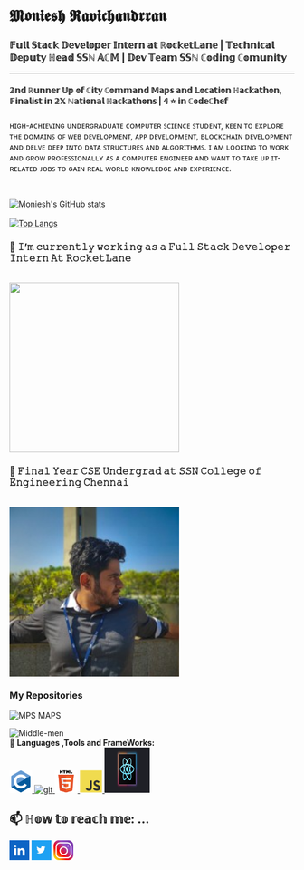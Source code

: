 # 𝕸𝖔𝖓𝖎𝖊𝖘𝖍 𝕽𝖆𝖛𝖎𝖈𝖍𝖆𝖓𝖉𝖗𝖗𝖆𝖓

<h3>
𝔽𝕦𝕝𝕝 𝕊𝕥𝕒𝕔𝕜 𝔻𝕖𝕧𝕖𝕝𝕠𝕡𝕖𝕣 𝕀𝕟𝕥𝕖𝕣𝕟 𝕒𝕥 ℝ𝕠𝕔𝕜𝕖𝕥𝕃𝕒𝕟𝕖 | 
𝕋𝕖𝕔𝕙𝕟𝕚𝕔𝕒𝕝 𝔻𝕖𝕡𝕦𝕥𝕪 ℍ𝕖𝕒𝕕 𝕊𝕊ℕ 𝔸ℂ𝕄 |
𝔻𝕖𝕧 𝕋𝕖𝕒𝕞 𝕊𝕊ℕ ℂ𝕠𝕕𝕚𝕟𝕘 ℂ𝕠𝕞𝕦𝕟𝕚𝕥𝕪 </h3>
<hr>
<h4>𝟚𝕟𝕕 ℝ𝕦𝕟𝕟𝕖𝕣 𝕌𝕡 𝕠𝕗 ℂ𝕚𝕥𝕪 ℂ𝕠𝕞𝕞𝕒𝕟𝕕 𝕄𝕒𝕡𝕤 𝕒𝕟𝕕 𝕃𝕠𝕔𝕒𝕥𝕚𝕠𝕟 ℍ𝕒𝕔𝕜𝕒𝕥𝕙𝕠𝕟, 𝔽𝕚𝕟𝕒𝕝𝕚𝕤𝕥 𝕚𝕟 𝟚𝕏 ℕ𝕒𝕥𝕚𝕠𝕟𝕒𝕝 ℍ𝕒𝕔𝕜𝕒𝕥𝕙𝕠𝕟𝕤 | 𝟜 ⭐ 𝕚𝕟 ℂ𝕠𝕕𝕖ℂ𝕙𝕖𝕗</h4>

<p>ʜɪɢʜ-ᴀᴄʜɪᴇᴠɪɴɢ ᴜɴᴅᴇʀɢʀᴀᴅᴜᴀᴛᴇ ᴄᴏᴍᴘᴜᴛᴇʀ ꜱᴄɪᴇɴᴄᴇ ꜱᴛᴜᴅᴇɴᴛ, ᴋᴇᴇɴ ᴛᴏ ᴇxᴘʟᴏʀᴇ ᴛʜᴇ ᴅᴏᴍᴀɪɴꜱ ᴏꜰ ᴡᴇʙ ᴅᴇᴠᴇʟᴏᴘᴍᴇɴᴛ, ᴀᴘᴘ
ᴅᴇᴠᴇʟᴏᴘᴍᴇɴᴛ, ʙʟᴏᴄᴋᴄʜᴀɪɴ ᴅᴇᴠᴇʟᴏᴘᴍᴇɴᴛ ᴀɴᴅ ᴅᴇʟᴠᴇ ᴅᴇᴇᴘ ɪɴᴛᴏ ᴅᴀᴛᴀ ꜱᴛʀᴜᴄᴛᴜʀᴇꜱ ᴀɴᴅ ᴀʟɢᴏʀɪᴛʜᴍꜱ. ɪ ᴀᴍ ʟᴏᴏᴋɪɴɢ ᴛᴏ ᴡᴏʀᴋ ᴀɴᴅ ɢʀᴏᴡ ᴘʀᴏꜰᴇꜱꜱɪᴏɴᴀʟʟʏ ᴀꜱ ᴀ ᴄᴏᴍᴘᴜᴛᴇʀ
ᴇɴɢɪɴᴇᴇʀ ᴀɴᴅ ᴡᴀɴᴛ ᴛᴏ ᴛᴀᴋᴇ ᴜᴘ ɪᴛ-ʀᴇʟᴀᴛᴇᴅ ᴊᴏʙꜱ ᴛᴏ ɢᴀɪɴ ʀᴇᴀʟ ᴡᴏʀʟᴅ ᴋɴᴏᴡʟᴇᴅɢᴇ ᴀɴᴅ ᴇxᴘᴇʀɪᴇɴᴄᴇ.</p>

<br />



![Moniesh's GitHub stats](https://github-readme-stats.vercel.app/api?username=monieshravichandrran&show_icons=true&theme=radical)
<br /><br />
[![Top Langs](https://github-readme-stats.vercel.app/api/top-langs/?username=monieshravichandrran&layout=compact)](https://github.com/anuraghazra/github-readme-stats)

<h3>🔭 𝙸’𝚖 𝚌𝚞𝚛𝚛𝚎𝚗𝚝𝚕𝚢 𝚠𝚘𝚛𝚔𝚒𝚗𝚐 𝚊𝚜 𝚊 𝙵𝚞𝚕𝚕 𝚂𝚝𝚊𝚌𝚔 𝙳𝚎𝚟𝚎𝚕𝚘𝚙𝚎𝚛 𝙸𝚗𝚝𝚎𝚛𝚗 𝙰𝚝 𝚁𝚘𝚌𝚔𝚎𝚝𝙻𝚊𝚗𝚎</h3>
<br />
<img align="center" src="https://yt3.ggpht.com/ytc/AKedOLQZlNQqTwgU8uQNB44lB7K55G0XQkmlB6xZx6SI=s900-c-k-c0x00ffffff-no-rj" width=300 height=300/>
<h3>🌱 𝙵𝚒𝚗𝚊𝚕 𝚈𝚎𝚊𝚛 𝙲𝚂𝙴 𝚄𝚗𝚍𝚎𝚛𝚐𝚛𝚊𝚍 𝚊𝚝 𝚂𝚂𝙽 𝙲𝚘𝚕𝚕𝚎𝚐𝚎 𝚘𝚏 𝙴𝚗𝚐𝚒𝚗𝚎𝚎𝚛𝚒𝚗𝚐 𝙲𝚑𝚎𝚗𝚗𝚊𝚒</h3>
<br />
<img align="center" src="./ssn.jpeg" width=300 height=300/>
<br />
<h3>My Repositories</h3>
<span>
  
![MPS MAPS](https://github-readme-stats.vercel.app/api/pin/?username=monieshravichandrran&repo=MPS-MAPS)

![Middle-men](https://github-readme-stats.vercel.app/api/pin/?username=monieshravichandrran&repo=middle-men)
</span>
<br />
👯 <b>Languages ,Tools and FrameWorks:</b><br/>
<a href="https://www.cprogramming.com/" target="_blank"> <img src="https://raw.githubusercontent.com/devicons/devicon/master/icons/c/c-original.svg" alt="c" width="40" height="40"/> </a> <a href="https://git-scm.com/" target="_blank"> <img src="https://www.vectorlogo.zone/logos/git-scm/git-scm-icon.svg" alt="git" width="40" height="40"/> </a> <a href="https://www.w3.org/html/" target="_blank"> <img src="https://raw.githubusercontent.com/devicons/devicon/master/icons/html5/html5-original-wordmark.svg" alt="html5" width="40" height="40"/> </a> <a href="https://developer.mozilla.org/en-US/docs/Web/JavaScript" target="_blank"> <img src="https://raw.githubusercontent.com/devicons/devicon/master/icons/javascript/javascript-original.svg" alt="javascript" width="40" height="40"/> </a>
<a href="https://reactjs.org/" target="_blank"> <img src="./react.svg" alt="react" width="80" height="80"/> </a>
<br>

<h2>📫 ℍ𝕠𝕨 𝕥𝕠 𝕣𝕖𝕒𝕔𝕙 𝕞𝕖: ...</h2>

<a href="https://in.linkedin.com/in/moniesh" target="_blank"><img src="./lin.png" height="35" width="35"/></a>
<a href="https://twitter.com/iammoniesh208" target="_blank"><img src="./tweet.jpeg" height="35" width="35"/></a>
<a href="https://www.instagram.com/iammoniesh208/" target="_blank"><img src="./insta.webp" height="35" width="35"/></a>
